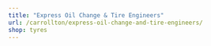 ```yaml
---
title: "Express Oil Change & Tire Engineers"
url: /carrollton/express-oil-change-and-tire-engineers/
shop: tyres
---
```

